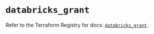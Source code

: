 # `databricks_grant`

Refer to the Terraform Registry for docs: [`databricks_grant`](https://registry.terraform.io/providers/databricks/databricks/1.79.1/docs/resources/grant).
